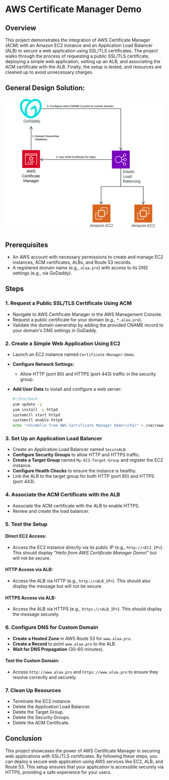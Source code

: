 # AWS Certificate Manager Demo

## Overview
This project demonstrates the integration of AWS Certificate Manager (ACM) with an Amazon EC2 instance and an Application Load Balancer (ALB) to secure a web application using SSL/TLS certificates. The project walks through the process of requesting a public SSL/TLS certificate, deploying a simple web application, setting up an ALB, and associating the ACM certificate with the ALB. Finally, the setup is tested, and resources are cleaned up to avoid unnecessary charges.

## General Design Solution: 

![Diagram of the project](./14_cert_manager.png)


## Prerequisites
- An AWS account with necessary permissions to create and manage EC2 instances, ACM certificates, ALBs, and Route 53 records.
- A registered domain name (e.g., `alaa.pro`) with access to its DNS settings (e.g., via GoDaddy).

## Steps

### 1. Request a Public SSL/TLS Certificate Using ACM
- Navigate to AWS Certificate Manager in the AWS Management Console.
- Request a public certificate for your domain (e.g., `*.alaa.pro`).
- Validate the domain ownership by adding the provided CNAME record to your domain's DNS settings in GoDaddy.

### 2. Create a Simple Web Application Using EC2
- Launch an EC2 instance named `Certificate-Manager-Demo`.
- **Configure Network Settings:**
  - Allow HTTP (port 80) and HTTPS (port 443) traffic in the security group.
- **Add User Data** to install and configure a web server:
  
  ```bash
  #!/bin/bash
  yum update -y
  yum install -y httpd
  systemctl start httpd
  systemctl enable httpd
  echo "<h1>Hello from AWS Certificate Manager Demo!</h1>" > /var/www/html/index.html
  ```

### 3. Set Up an Application Load Balancer
- Create an Application Load Balancer named `SecureALB`.
- **Configure Security Groups** to allow HTTP and HTTPS traffic.
- **Create a Target Group** named `My-EC2-Target-Group` and register the EC2 instance.
- **Configure Health Checks** to ensure the instance is healthy.
- Link the ALB to the target group for both HTTP (port 80) and HTTPS (port 443).

### 4. Associate the ACM Certificate with the ALB
- Associate the ACM certificate with the ALB to enable HTTPS.
- Review and create the load balancer.

### 5. Test the Setup
#### Direct EC2 Access:
- Access the EC2 instance directly via its public IP (e.g., `http://<EC2_IP>`). This should display *"Hello from AWS Certificate Manager Demo!"* but will not be secure.

#### HTTP Access via ALB:
- Access the ALB via HTTP (e.g., `http://<ALB_IP>`). This should also display the message but will not be secure.

#### HTTPS Access via ALB:
- Access the ALB via HTTPS (e.g., `https://<ALB_IP>`). This should display the message securely.

### 6. Configure DNS for Custom Domain
- **Create a Hosted Zone** in AWS Route 53 for `www.alaa.pro`.
- **Create a Record** to point `www.alaa.pro` to the ALB.
- **Wait for DNS Propagation** (30-60 minutes).

#### Test the Custom Domain:
- Access `http://www.alaa.pro` and `https://www.alaa.pro` to ensure they resolve correctly and securely.

### 7. Clean Up Resources
- Terminate the EC2 instance.
- Delete the Application Load Balancer.
- Delete the Target Group.
- Delete the Security Groups.
- Delete the ACM Certificate.

## Conclusion
This project showcases the power of AWS Certificate Manager in securing web applications with SSL/TLS certificates. By following these steps, you can deploy a secure web application using AWS services like EC2, ALB, and Route 53. This setup ensures that your application is accessible securely via HTTPS, providing a safe experience for your users.

